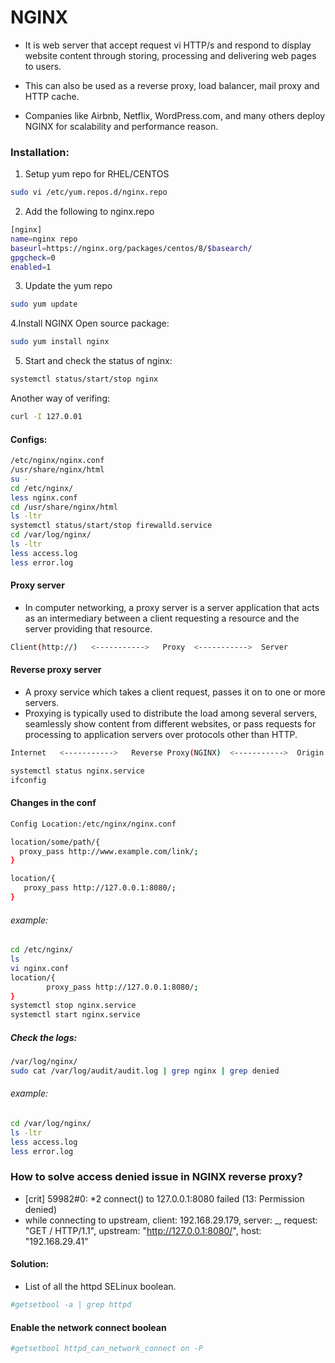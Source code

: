 # NGINX 

* It is web server that accept request vi HTTP/s and respond to display website content through storing, processing and delivering web pages to users.
* This can also be used as a reverse proxy, load balancer, mail proxy and HTTP cache.

* Companies like Airbnb, Netflix, WordPress.com, and many others deploy NGINX for scalability and performance reason.

### Installation:

1. Setup yum repo for RHEL/CENTOS
```bash
sudo vi /etc/yum.repos.d/nginx.repo
```
2. Add the following to nginx.repo
```bash
[nginx]
name=nginx repo
baseurl=https://nginx.org/packages/centos/8/$basearch/
gpgcheck=0
enabled=1
```
3. Update the yum repo
```bash
sudo yum update
```
4.Install NGINX Open source package:
```bash
sudo yum install nginx
```

5. Start and check the status of nginx:
```bash
systemctl status/start/stop nginx
```

Another way of verifing:
```bash
curl -I 127.0.01
```

#### Configs:
```bash
/etc/nginx/nginx.conf
/usr/share/nginx/html
su -
cd /etc/nginx/
less nginx.conf
cd /usr/share/nginx/html
ls -ltr
systemctl status/start/stop firewalld.service
cd /var/log/nginx/
ls -ltr
less access.log
less error.log
```

####  Proxy server
* In computer networking, a proxy server is a server application that acts as an intermediary between a client requesting a resource and the server providing that resource.
```bash
Client(http://)   <----------->   Proxy  <----------->  Server
```
#### Reverse proxy server
* A proxy service which takes a client request, passes it on to one or more servers.
* Proxying is typically used to distribute the load among several servers, seamlessly show content from different websites, 
or pass requests for processing to application servers over protocols other than HTTP.
```bash
Internet   <----------->   Reverse Proxy(NGINX)  <----------->  Origin Server(Ex: Apache)
```
```bash
systemctl status nginx.service
ifconfig
```
#### Changes in the conf
```bash
Config Location:/etc/nginx/nginx.conf
```
```bash
location/some/path/{
  proxy_pass http://www.example.com/link/;
}

location/{
   proxy_pass http://127.0.0.1:8080/;
}
```

###### example:
```bash
cd /etc/nginx/
ls
vi nginx.conf
location/{
        proxy_pass http://127.0.0.1:8080/;
}
systemctl stop nginx.service
systemctl start nginx.service
```
##### Check the logs:
```bash
/var/log/nginx/
sudo cat /var/log/audit/audit.log | grep nginx | grep denied
```
###### example:
```bash
cd /var/log/nginx/
ls -ltr
less access.log
less error.log
```
### How to solve access denied issue in NGINX reverse proxy?

* [crit] 59982#0: *2 connect() to 127.0.0.1:8080 failed (13: Permission denied) 
* while connecting to upstream, client: 192.168.29.179, server: _, request: "GET / HTTP/1.1", upstream: "http://127.0.0.1:8080/", host: "192.168.29.41"

#### Solution:

* List of all the httpd SELinux boolean.
```bash
#getsetbool -a | grep httpd
```
#### Enable the network connect boolean
```bash
#getsetbool httpd_can_network_connect on -P
```





